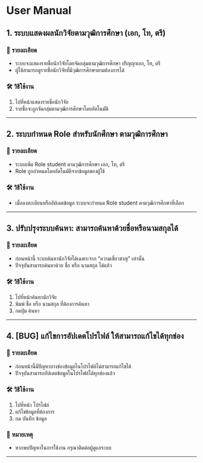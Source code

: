# User Manual

## 1. ระบบแสดงผลนักวิจัยตามวุฒิการศึกษา (เอก, โท, ตรี)

### 📌 รายละเอียด

- ระบบจะแสดงรายชื่อนักวิจัยโดยจัดกลุ่มตามวุฒิการศึกษา ปริญญาเอก, โท, ตรี
- ผู้ใช้สามารถดูรายชื่อนักวิจัยที่มีวุฒิการศึกษาตามต้องการได้

### 🛠 วิธีใช้งาน

1. ไปที่หน้าแสดงรายชื่อนักวิจัย
2. รายชื่อจะถูกจัดกลุ่มตามวุฒิการศึกษาโดยอัตโนมัติ

---

## 2. ระบบกำหนด Role สำหรับนักศึกษา ตามวุฒิการศึกษา

### 📌 รายละเอียด

- ระบบเพิ่ม Role student ตามวุฒิการศึกษา เอก, โท, ตรี
- Role ถูกกำหนดโดยอัตโนมัติจากข้อมูลของผู้ใช้

### 🛠 วิธีใช้งาน

- เมื่อลงทะเบียนหรืออัปเดตข้อมูล ระบบจะกำหนด Role student ตามวุฒิการศึกษาที่เลือก

---

## 3. ปรับปรุงระบบค้นหา: สามารถค้นหาด้วยชื่อหรือนามสกุลได้

### 📌 รายละเอียด

- ก่อนหน้านี้ ระบบค้นหานักวิจัยได้เฉพาะจาก “ความเชี่ยวชาญ” เท่านั้น
- ปัจจุบันสามารถค้นหาด้วย ชื่อ หรือ นามสกุล ได้แล้ว

### 🛠 วิธีใช้งาน

1. ไปที่หน้าค้นหานักวิจัย
2. พิมพ์ ชื่อ หรือ นามสกุล ที่ต้องการค้นหา
3. กดปุ่ม ค้นหา

---

## 4. [BUG] แก้ไขการอัปเดตโปรไฟล์ ให้สามารถแก้ไขได้ทุกช่อง

### 📌 รายละเอียด

- ก่อนหน้านี้มีปัญหาบางช่องข้อมูลในโปรไฟล์ไม่สามารถแก้ไขได้
- ปัจจุบันสามารถอัปเดตข้อมูลในโปรไฟล์ได้ทุกช่องแล้ว

### 🛠 วิธีใช้งาน

1. ไปที่หน้า โปรไฟล์
2. แก้ไขข้อมูลที่ต้องการ
3. กด บันทึก ข้อมูล

### 📌 หมายเหตุ

- หากพบปัญหาในการใช้งาน กรุณาติดต่อผู้ดูแลระบบ

---
